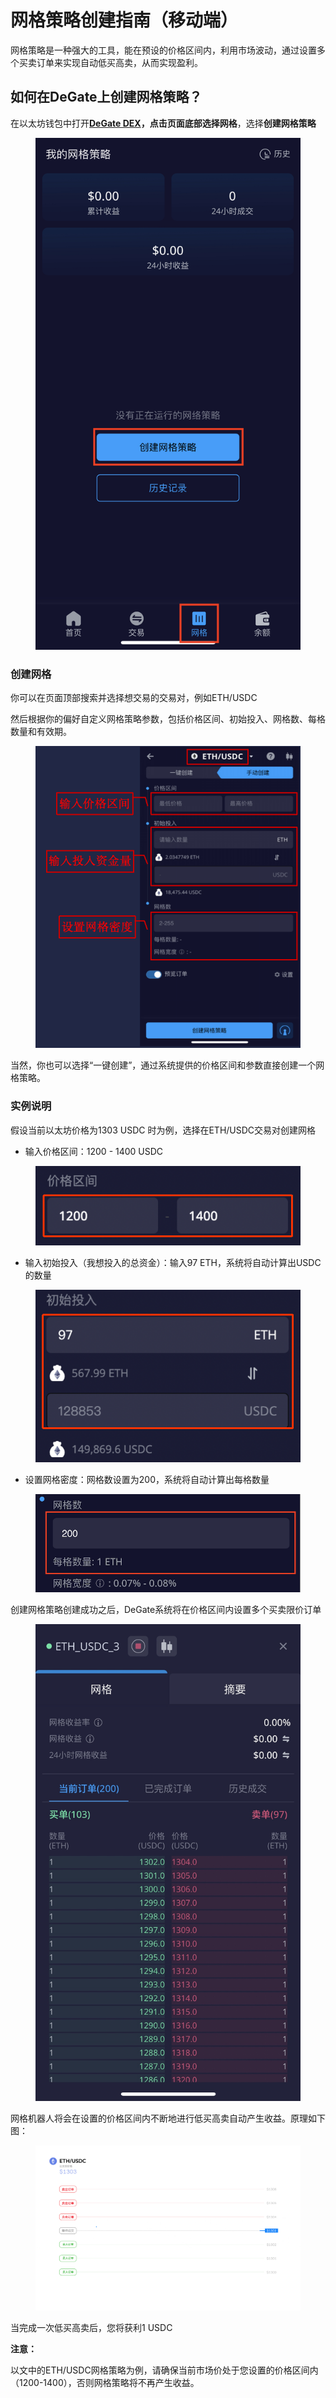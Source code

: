 # 网格策略创建指南（移动端）

网格策略是一种强大的工具，能在预设的价格区间内，利用市场波动，通过设置多个买卖订单来实现自动低买高卖，从而实现盈利。&#x20;

## 如何在DeGate上创建网格策略？

在以太坊钱包中打开[**DeGate DEX**](https://app.degate.com/)**，**点击页面底部选择**网格**，选择**创建网格策略**

<figure><img src="../.gitbook/assets/WechatIMG721.jpeg" alt=""><figcaption></figcaption></figure>

### 创建网格

你可以在页面顶部搜索并选择想交易的交易对，例如ETH/USDC

然后根据你的偏好自定义网格策略参数，包括价格区间、初始投入、网格数、每格数量和有效期。

<figure><img src="../.gitbook/assets/截屏2023-12-18 20.04.31.png" alt=""><figcaption></figcaption></figure>

当然，你也可以选择“一键创建”，通过系统提供的价格区间和参数直接创建一个网格策略。

### 实例说明

假设当前以太坊价格为1303 USDC 时为例，选择在ETH/USDC交易对创建网格

* 输入价格区间：1200 - 1400 USDC

<figure><img src="../.gitbook/assets/image (6) (2).png" alt=""><figcaption></figcaption></figure>

* 输入初始投入（我想投入的总资金）：输入97 ETH，系统将自动计算出USDC的数量

<figure><img src="../.gitbook/assets/image (7) (2).png" alt=""><figcaption></figcaption></figure>

* 设置网格密度：网格数设置为200，系统将自动计算出每格数量

<figure><img src="../.gitbook/assets/截屏2023-12-13 14.55.36.png" alt=""><figcaption></figcaption></figure>

创建网格策略创建成功之后，DeGate系统将在价格区间内设置多个买卖限价订单



<figure><img src="../.gitbook/assets/WechatIMG744.jpeg" alt=""><figcaption></figcaption></figure>

网格机器人将会在设置的价格区间内不断地进行低买高卖自动产生收益。原理如下图：

<figure><img src="../.gitbook/assets/Normal-Grid-CN-m (2) (1).gif" alt=""><figcaption></figcaption></figure>

当完成一次低买高卖后，您将获利1 USDC

**注意：**

以文中的ETH/USDC网格策略为例，请确保当前市场价处于您设置的价格区间内（1200-1400），否则网格策略将不再产生收益。
